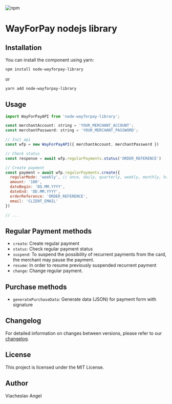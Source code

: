 ![npm](https://img.shields.io/npm/v/vue-custom-range-input)

# WayForPay nodejs library

## Installation
You can install the component using yarn:
```bash
npm install node-wayforpay-library
```
or
```bash
yarn add node-wayforpay-library
```

## Usage
```javascript
import WayForPayAPI from 'node-wayforpay-library';

const merchantAccount: string = 'YOUR_MERCHANT_ACCOUNT';
const merchantPassword: string = 'YOUR_MERCHANT_PASSWORD';

// Init api
const wfp = new WayForPayAPI({ merchantAccount, merchantPassword })

// Check status
const response = await wfp.regularPayments.status('ORDER_REFERENCE')

// Create payment
const payment = await wfp.regularPayments.create({
  regularMode: 'weekly', // once, daily, quarterly, weekly, monthly, halfyearly, yearly 
  amount: '100',
  dateBegin: 'DD.MM.YYYY',
  dateEnd: 'DD.MM.YYYY',
  orderReference: 'ORDER_REFERENCE',
  email: 'CLIENT_EMAIL'
})

// ...
```

## Regular Payment methods
- `create`: Create regular payment
- `status`: Check regular payment status
- `suspend`: To suspend the possibility of recurrent payments from the card, the merchant may pause the payment.
- `resume`: In order to resume previously suspended recurrent payment
- `change`: Change regular payment.

## Purchase methods
- `generatePurchaseData`: Generate data (JSON) for payment form with signature

## Changelog
For detailed information on changes between versions, please refer to our [changelog](./CHANGELOG.md).

## License
This project is licensed under the MIT License.

## Author
Viacheslav Angel
